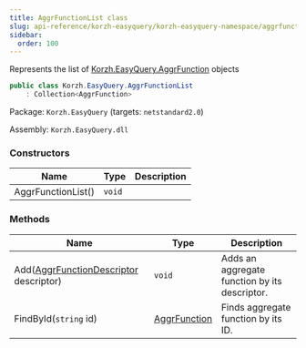 ```yaml
---
title: AggrFunctionList class
slug: api-reference/korzh-easyquery/korzh-easyquery-namespace/aggrfunctionlist-class
sidebar:
  order: 100
---
```


Represents the list of [Korzh.EasyQuery.AggrFunction](/easyquery/docs/api-reference/korzh-easyquery/korzh-easyquery-namespace/aggrfunction-class) objects
```csharp
public class Korzh.EasyQuery.AggrFunctionList
    : Collection<AggrFunction>

```
Package: `Korzh.EasyQuery` (targets: `netstandard2.0`)

Assembly: `Korzh.EasyQuery.dll`

### Constructors

| Name | Type | Description | 
| --- | --- | --- | 
| AggrFunctionList() | `void` |  | 


### Methods

| Name | Type | Description | 
| --- | --- | --- | 
| Add([AggrFunctionDescriptor](/easyquery/docs/api-reference/korzh-easyquery/korzh-easyquery-namespace/aggrfunctiondescriptor-struct) descriptor) | `void` | Adds an aggregate function by its descriptor. | 
| FindById(`string` id) | [AggrFunction](/easyquery/docs/api-reference/korzh-easyquery/korzh-easyquery-namespace/aggrfunction-class) | Finds aggregate function by its ID. |
